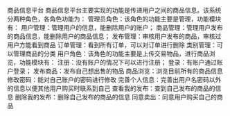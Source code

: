 商品信息平台
商品信息平台主要实现的功能是传递用户之间的商品信息。该系统分两种角色，各角色功能为：
管理员角色：该角色的功能主要是管理，功能模块有：
用户管理：管理用户的信息，能删除用户的账户；
商品管理：管理用户发布的商品信息，能删除用户的商品信息；
发布管理：审核用户发布的商品，审核过用户方能看到商品
订单管理：看到所有订单，可以对订单进行删除
类别管理：可以管理商品的分类
用户角色：该角色的功能主要是上传交易物品，进行商品浏览，功能模块有：
注册：没有账户的情况下可以进行注册；
登录：有账户通过账户登录；
发布商品：发布自己想出售的物品
商品浏览：浏览目前所有的商品信息
修改密码：能对自己账户的密码进行修改
完善个人信息：完善出用户名密码以外的信息以便其他用户购买时联系到自己
查看我的发布：查到自己发布的商品的信息
删除我的发布：删除自己发布的商品的信息
同意卖出：同意用户购买自己的商品
